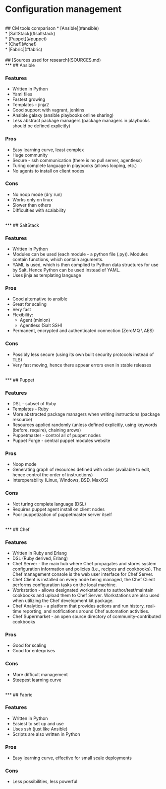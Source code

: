 # Configuration management

<br>
## CM tools comparison
* [Ansible](#ansible)<br>
* [SaltStack](#saltstack)<br>
* [Puppet](#puppet)<br>
* [Chef](#chef)<br>
* [Fabric](#fabric)<br>

<br>
## [Sources used for research](SOURCES.md)

<br>
***
## Ansible

### Features
* Written in Python
* Yaml files
* Fastest growing
* Templates - jinja2
* Good support with vagrant, jenkins 
* Ansible galaxy (ansible playbooks online sharing)
* Less abstract package managers (package managers in playbooks should be defined explicitly)

### Pros
* Easy learning curve, least complex
* Huge community
* Secure - ssh communication (there is no pull server, agentless)
* Turing complete language in playbooks (allows looping, etc.)
* No agents to install on client nodes

### Cons
* No noop mode (dry run)
* Works only on linux
* Slower than others
* Difficulties with scalability

<br>
***
## SaltStack

### Features
* Written in Python
* Modules can be used (each module - a python file (.py)). Modules contain functions, which contain arguments.
* YAML is used, which is then complied to Python data structures for use by Salt. Hence Python can be used instead of YAML.
* Uses jinja as templating language

### Pros
* Good alternative to ansible
* Great for scaling
* Very fast
* Flexibility: 
	* Agent (minion)
	* Agentless (Salt SSH)
* Permanent, encrypted and authenticated connection (ZeroMQ \ AES)

### Cons
* Possibly less secure (using its own built security protocols instead of TLS)
* Very fast moving, hence there appear errors even in stable releases

<br>
***
## Puppet

### Features
* DSL - subset of Ruby
* Templates - Ruby
* More abstracted package managers when writing instructions (package resource)
* Resources applied randomly (unless defined explicitly, using keywords (before, require), chaining arows)
* Puppetmaster - control all of puppet nodes
* Puppet Forge - central puppet modules website

### Pros
* Noop mode
* Generating graph of resources defined with order (available to edit, hence control the order of instructions)
* Interoperability (Linux, Windows, BSD, MaxOS) 

### Cons
* Not turing complete language (DSL)
* Requires puppet agent install on client nodes
* Poor puppetization of puppetmaster server itself

<br>
***
## Chef 

### Features
* Written in Ruby and Erlang
* DSL (Ruby derived, Erlang)
* Chef Server - the main hub where Chef propagates and stores system configuration information and policies (i.e., recipes and cookbooks). The Chef management console is the web user interface for Chef Server.
* Chef Client is installed on every node being managed, the Chef Client performs configuration tasks on the local machine.
* Workstation - allows designated workstations to author/test/maintain cookbooks and upload them to Chef Server. Workstations are also used when utilizing the Chef development kit package.
* Chef Analytics - a platform that provides actions and run history, real-time reporting, and notifications around Chef automation activities.
* Chef Supermarket - an open source directory of community-contributed cookbooks

### Pros
* Good for scaling
* Good for enterprises

### Cons
* More difficult management
* Steepest learning curve

<br>
***
## Fabric 

### Features
* Written in Python
* Easiest to set up and use
* Uses ssh (just like Ansible)
* Scripts are also written in Python

### Pros
* Easy learning curve, effective for small scale deployments

### Cons
* Less possibilities, less powerful

 
